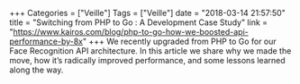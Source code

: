 +++
Categories = ["Veille"]
Tags = ["Veille"]
date = "2018-03-14 21:57:50"
title = "Switching from PHP to Go : A Development Case Study"
link = "https://www.kairos.com/blog/php-to-go-how-we-boosted-api-performance-by-8x"
+++
We recently upgraded from PHP to Go for our Face Recognition API architecture. In this article we share why we made the move, how it’s radically improved performance, and some lessons learned along the way.